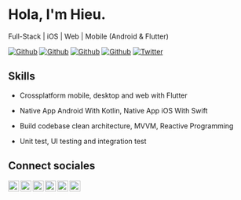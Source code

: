 
# Hola, I'm Hieu.

Full-Stack | iOS | Web | Mobile (Android & Flutter)

[![Github](https://img.shields.io/github/followers/trunghieuvn?style=social)](https://github.com/trunghieuvn)
[![Github](https://img.shields.io/github/last-commit/trunghieuvn/trunghieuvn)](https://github.com/trunghieuvn/trunghieuvn)
[![Github](https://img.shields.io/github/stars/trunghieuvn/trunghieuvn?style=social)](https://github.com/trunghieuvn/trunghieuvn)
[![Github](https://img.shields.io/github/watchers/trunghieuvn/trunghieuvn?style=social)](https://github.com/trunghieuvn/trunghieuvn)
[![Twitter](https://img.shields.io/twitter/url?style=social&url=https%3A%2F%2Ftwitter.com%2Fdamiarc_dev)](https://twitter.com/trunghieuvn93)


## Skills

- Crossplatform mobile, desktop and web with Flutter

- Native App Android With Kotlin, Native App iOS With Swift

- Build codebase clean architecture, MVVM, Reactive Programming

- Unit test, UI testing and integration test


## Connect sociales

<a href="https://twitter.com/trunghieuvn93">
  <img align="left" alt="trunghieuvn93" width="22px" src="https://img.icons8.com/fluent/48/000000/twitter.png"/>
</a>
<a href="https://www.linkedin.com/in/tran-trung-hieu/">
  <img align="left" alt="Linkdein" width="22px" src="https://cdn.jsdelivr.net/npm/simple-icons@v3/icons/linkedin.svg" />
</a>
<a href="https://github.com/trunghieuvn/">
  <img align="left" alt="Github" width="22px" src="https://img.icons8.com/fluent/48/000000/github.png"/>
</a>
<a href="https://t.me/trunghieutran">
  <img align="left" alt="Telegram" width="22px" src="https://img.icons8.com/fluent/48/000000/telegram-app.png"/>
</a>

<!-- <a href="https://play.google.com/store/apps/dev?id=7564594931524838676">
  <img align="left" alt="GooglePlay" width="22px" src="https://img.icons8.com/color/48/000000/google-play.png"/>
</a> -->
<a href="mailto:hieu.trantrung1204@gmail.com">
  <img align="left" alt="Gmail" width="22px" src="https://img.icons8.com/fluent/48/000000/gmail.png"/>
</a>
<a href="https://www.facebook.com/mr.noo1">
  <img align="left" alt="Facebook" width="22px" src="https://img.icons8.com/android/24/000000/facebook.png"/>
</a>
